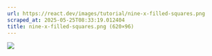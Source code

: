 ```yaml
---
url: https://react.dev/images/tutorial/nine-x-filled-squares.png
scraped_at: 2025-05-25T08:33:19.012404
title: nine-x-filled-squares.png (620×96)
---
```


![](https://react.dev/images/tutorial/nine-x-filled-squares.png)

